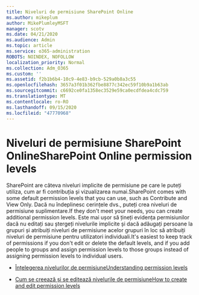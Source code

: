 ```yaml
---
title: Niveluri de permisiune SharePoint Online
ms.author: mikeplum
author: MikePlumleyMSFT
manager: scotv
ms.date: 04/21/2020
ms.audience: Admin
ms.topic: article
ms.service: o365-administration
ROBOTS: NOINDEX, NOFOLLOW
localization_priority: Normal
ms.collection: Adm_O365
ms.custom: ''
ms.assetid: f2b1b6b4-10c9-4e83-b9cb-529a0b8a3c55
ms.openlocfilehash: 3657a3f01b362fbe8877c342ec59f10b9a1b63ab
ms.sourcegitcommit: c6692ce0fa1358ec3529e59ca0ecdfdea4cdc759
ms.translationtype: MT
ms.contentlocale: ro-RO
ms.lasthandoff: 09/15/2020
ms.locfileid: "47770968"
---
```

# <a name="sharepoint-online-permission-levels"></a><span data-ttu-id="7deef-102">Niveluri de permisiune SharePoint Online</span><span class="sxs-lookup"><span data-stu-id="7deef-102">SharePoint Online permission levels</span></span>

<span data-ttu-id="7deef-103">SharePoint are câteva niveluri implicite de permisiune pe care le puteți utiliza, cum ar fi contribuția și vizualizarea numai.</span><span class="sxs-lookup"><span data-stu-id="7deef-103">SharePoint comes with some default permission levels that you can use, such as Contribute and View Only.</span></span> <span data-ttu-id="7deef-104">Dacă nu îndeplinesc cerințele dvs., puteți crea niveluri de permisiune suplimentare.</span><span class="sxs-lookup"><span data-stu-id="7deef-104">If they don't meet your needs, you can create additional permission levels.</span></span> <span data-ttu-id="7deef-105">Este mai ușor să țineți evidența permisiunilor dacă nu editați sau ștergeți nivelurile implicite și dacă adăugați persoane la grupuri și atribuiți niveluri de permisiune acelor grupuri în loc să atribuiți niveluri de permisiune pentru utilizatori individuali.</span><span class="sxs-lookup"><span data-stu-id="7deef-105">It's easiest to keep track of permissions if you don't edit or delete the default levels, and if you add people to groups and assign permission levels to those groups instead of assigning permission levels to individual users.</span></span>
  
- [<span data-ttu-id="7deef-106">Înțelegerea nivelurilor de permisiune</span><span class="sxs-lookup"><span data-stu-id="7deef-106">Understanding permission levels</span></span>](https://go.microsoft.com/fwlink/?linkid=867071)
    
- [<span data-ttu-id="7deef-107">Cum se creează și se editează nivelurile de permisiune</span><span class="sxs-lookup"><span data-stu-id="7deef-107">How to create and edit permission levels</span></span>](https://go.microsoft.com/fwlink/?linkid=867072)
    

